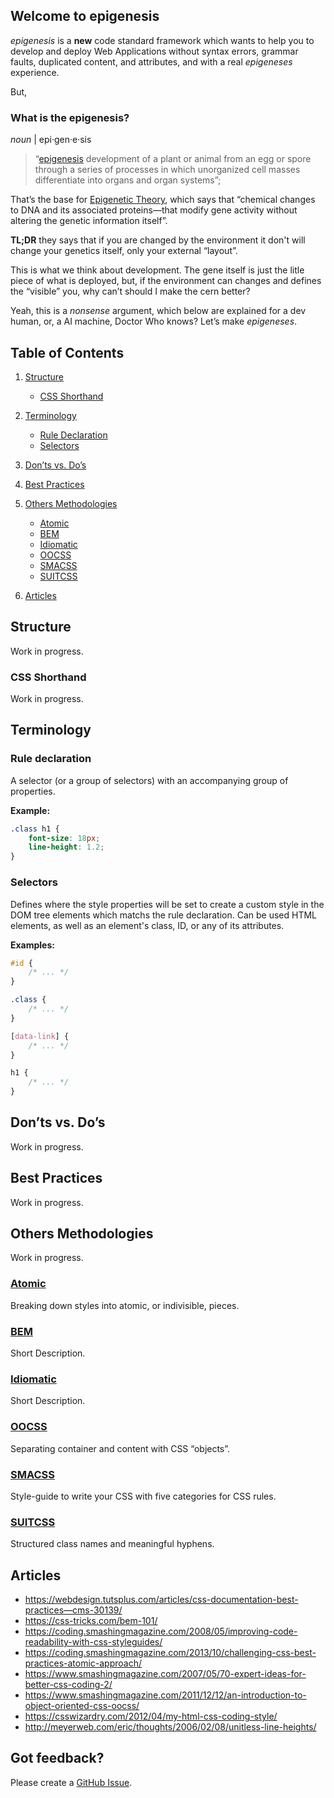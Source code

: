 ## Welcome to epigenesis

_epigenesis_ is a **new** code standard framework which wants to help you to develop and deploy Web Applications without syntax errors, grammar faults, duplicated content, and attributes, and with a real _epigeneses_ experience.

But,

### What is the epigenesis?

_noun_ | epi·gen·e·sis

> “[epigenesis](https://www.merriam-webster.com/dictionary/epigenesis) development of a plant or animal from an egg or spore through a series of processes in which unorganized cell masses differentiate into organs and organ systems”;

That’s the base for [Epigenetic Theory](https://www.merriam-webster.com/dictionary/epigenetic), which says that “chemical changes to DNA and its associated proteins—that modify gene activity without altering the genetic information itself”.

**TL;DR** they says that if you are changed by the environment it don't will change your genetics itself, only your external “layout”.

This is what we think about development. The gene itself is just the litle piece of what is deployed, but, if the environment can changes and defines the “visible” you, why can’t should I make the cern better?

Yeah, this is a _nonsense_ argument, which below are explained for a dev human, or, a AI machine, Doctor Who knows? Let’s make _epigeneses_.



## Table of Contents

1. [Structure](#structure)
    - [CSS Shorthand](#css-shorthand)

2. [Terminology](#terminology)
    - [Rule Declaration](#rule-declaration)
    - [Selectors](#selectors)

3. [Don’ts vs. Do’s](#donts-vs-dos)

4. [Best Practices](#best-practices)

5. [Others Methodologies](#others-methodologies)
    - [Atomic](#atomic)
    - [BEM](#bem)
    - [Idiomatic](#idiomatic)
    - [OOCSS](#oocss)
    - [SMACSS](#smacss)
    - [SUITCSS](#suitcss)



7. [Articles](#articles)



## Structure
Work in progress.


### CSS Shorthand
Work in progress.
## Terminology

### Rule declaration

A selector (or a group of selectors) with an accompanying group of properties. 

**Example:**

```css
.class h1 {
    font-size: 18px;
    line-height: 1.2;
}
```
### Selectors

Defines where the style properties will be set to create a custom style in the DOM tree elements which matchs the rule declaration. Can be used HTML elements, as well as an element's class, ID, or any of its attributes.

**Examples:**

```css
#id {
    /* ... */
}

.class {
    /* ... */
}

[data-link] {
    /* ... */
}

h1 {
    /* ... */
}
```
## Don’ts vs. Do’s
Work in progress.



## Best Practices
Work in progress.


## Others Methodologies
Work in progress.

### [Atomic][2]
Breaking down styles into atomic, or indivisible, pieces.

### [BEM][5]
Short Description.

### [Idiomatic][1]
Short Description.

### [OOCSS][3]
Separating container and content with CSS “objects”.

### [SMACSS][4]
Style-guide to write your CSS with five categories for CSS rules.

### [SUITCSS][6]
Structured class names and meaningful hyphens.





[1]: https://github.com/necolas/idiomatic-css
[2]: https://github.com/nemophrost/atomic-css
[3]: https://github.com/stubbornella/oocss
[4]: https://smacss.com/book
[5]: https://en.bem.info/methodology/css/
[6]: http://suitcss.github.io/

[7]: https://cssguidelin.es
[8]: https://isobar-us.github.io/code-standards/
[9]: https://github.com/ThinkUpLLC/ThinkUp/wiki/Code-Style-Guide:-CSS
[10]: https://google.github.io/styleguide/htmlcssguide.html
[11]: https://make.wordpress.org/core/handbook/best-practices/coding-standards/css
[12]: https://codex.wordpress.org/CSS_Shorthand


## Articles

- https://webdesign.tutsplus.com/articles/css-documentation-best-practices—cms-30139/
- https://css-tricks.com/bem-101/
- https://coding.smashingmagazine.com/2008/05/improving-code-readability-with-css-styleguides/
- https://coding.smashingmagazine.com/2013/10/challenging-css-best-practices-atomic-approach/
- https://www.smashingmagazine.com/2007/05/70-expert-ideas-for-better-css-coding-2/
- https://www.smashingmagazine.com/2011/12/12/an-introduction-to-object-oriented-css-oocss/
- https://csswizardry.com/2012/04/my-html-css-coding-style/
- http://meyerweb.com/eric/thoughts/2006/02/08/unitless-line-heights/



## Got feedback?

Please create a [GitHub Issue](https://github.com/brendonmm/epigenesis/issues).
